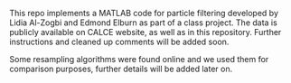 This repo implements a MATLAB code for particle filtering developed by Lidia Al-Zogbi and Edmond Elburn as part of a class project. The data is publicly available on CALCE website, as well as in this repository. Further instructions and cleaned up comments will be added soon.

Some resampling algorithms were found online and we used them for comparison purposes, further details will be added later on.
